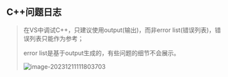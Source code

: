 ## C++问题日志

> 在VS中调试C++，只建议使用output(输出)，而非error list(错误列表)，错误列表只能作为参考；
>
> error list是基于output生成的，有些问题的细节不会展示。
>
> ![image-20231211111803703](https://typora-picture-zhao.oss-cn-beijing.aliyuncs.com/Typora/image-20231211111803703.png)

